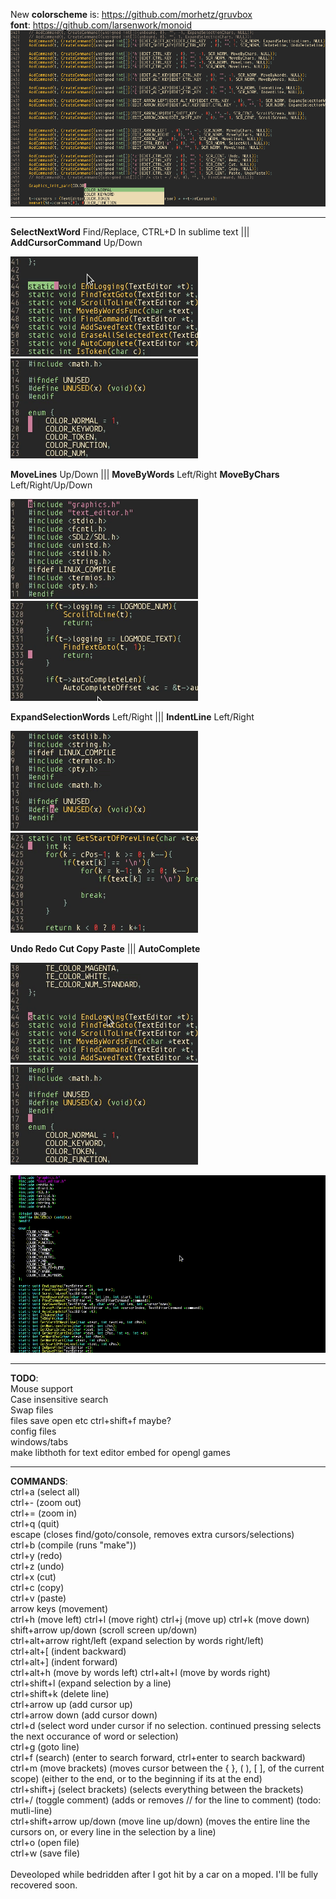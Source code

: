 New <b>colorscheme</b> is: https://github.com/morhetz/gruvbox<br>
<b>font</b>: https://github.com/larsenwork/monoid<br>
![Screenshot](Screenshots/Screenshot.png)
<br><hr>
    <b>SelectNextWord</b> Find/Replace, CTRL+D In sublime text ||| <b>AddCursorCommand</b> Up/Down<br>
    <p>![Screenshot](Screenshots/selectcursors.gif) ![Screenshot](Screenshots/cursors.gif)<br></p>
    <b>MoveLines</b> Up/Down ||| <b>MoveByWords</b> Left/Right <b>MoveByChars</b> Left/Right/Up/Down<br>
    <p>![Screenshot](Screenshots/movelines.gif)  ![Screenshot](Screenshots/navigation.gif)<br></p>
    <b>ExpandSelectionWords</b> Left/Right ||| <b>IndentLine</b> Left/Right<br>
    <p>![Screenshot](Screenshots/selections.gif) ![Screenshot](Screenshots/indenting.gif)<br></p>
    <b>Undo Redo Cut Copy Paste</b>  ||| <b>AutoComplete</b><br>
    <p>![Screenshot](Screenshots/undo.gif) ![Screenshot](Screenshots/autocomplete.gif)<br></p>
    
    
    

![Screenshot](Screenshots/Screenshot.gif)<br>
<hr>
<b>TODO</b>:<br>
Mouse support<br>
Case insensitive search<br>
Swap files<br>
files save open etc ctrl+shift+f maybe?<br>
config files<br>
windows/tabs<br>
make libthoth for text editor embed for opengl games<br>
<hr>
<b>COMMANDS</b>:<br>
ctrl+a (select all)<br>
ctrl+- (zoom out)<br>
ctrl+= (zoom in)<br>
ctrl+q (quit)<br>
escape (closes find/goto/console, removes extra cursors/selections)<br>
ctrl+b (compile (runs "make"))<br>
ctrl+y (redo)<br>
ctrl+z (undo)<br>
ctrl+x (cut)<br>
ctrl+c (copy)<br>
ctrl+v (paste)<br>
arrow keys (movement)<br>
ctrl+h (move left) ctrl+l (move right) ctrl+j (move up) ctrl+k (move down)<br>
shift+arrow up/down (scroll screen up/down)<br>
ctrl+alt+arrow right/left (expand selection by words right/left)<br>
ctrl+alt+[ (indent backward) <br>
ctrl+alt+] (indent forward) <br>
ctrl+alt+h (move by words left) ctrl+alt+l (move by words right)<br>
ctrl+shift+l (expand selection by a line)<br>
ctrl+shift+k (delete line)<br>
ctrl+arrow up (add cursor up)<br>
ctrl+arrow down (add cursor down)<br>
ctrl+d (select word under cursor if no selection. continued pressing selects the next occurance of word or selection)<br>
ctrl+g (goto line)<br>
ctrl+f (search) (enter to search forward, ctrl+enter to search backward)<br>
ctrl+m (move brackets) (moves cursor between the { }, ( ), [ ], of the current scope) (either to the end, or to the beginning if its at the end)<br>
ctrl+shift+j (select brackets) (selects everything between the brackets)<br>
ctrl+/ (toggle comment) (adds or removes // for the line to comment) (todo: mutli-line)<br>
ctrl+shift+arrow up/down (move line up/down) (moves the entire line the cursors on, or every line in the selection by a line)<br>
ctrl+o (open file)<br>
ctrl+w (save file)<br>

<br>
Deveoloped while bedridden after I got hit by a car on a moped. I'll be fully recovered soon.
